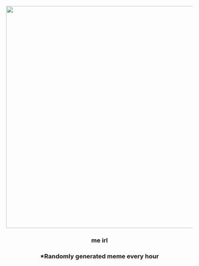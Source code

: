 <p align="center">
        <img src="https://i.imgur.com/LwJqm20.jpg" width="600" height="600">
        </p>
        <h3 align="center">me irl</h3>
        <h3 align="center">*Randomly generated meme every hour</h3>
    